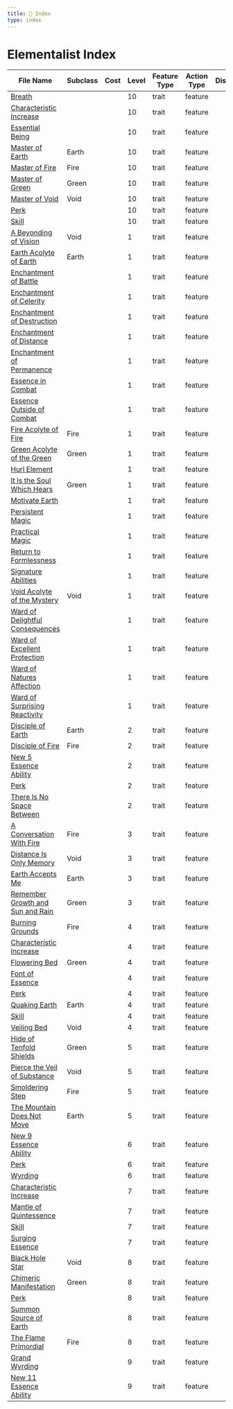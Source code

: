 ```yaml
---
title: 📑 Index
type: index
---
```


# Elementalist Index

| File Name                                                                                              | Subclass | Cost | Level | Feature Type | Action Type | Distance | Target |
| ------------------------------------------------------------------------------------------------------ | -------- | ---- | ----- | ------------ | ----------- | -------- | ------ |
| [Breath](../10th-Level%20Features/Breath)                                                              |          |      | 10    | trait        | feature     |          |        |
| [Characteristic Increase](../10th-Level%20Features/Characteristic%20Increase)                          |          |      | 10    | trait        | feature     |          |        |
| [Essential Being](../10th-Level%20Features/Essential%20Being)                                          |          |      | 10    | trait        | feature     |          |        |
| [Master of Earth](../10th-Level%20Features/Master%20of%20Earth)                                        | Earth    |      | 10    | trait        | feature     |          |        |
| [Master of Fire](../10th-Level%20Features/Master%20of%20Fire)                                          | Fire     |      | 10    | trait        | feature     |          |        |
| [Master of Green](../10th-Level%20Features/Master%20of%20Green)                                        | Green    |      | 10    | trait        | feature     |          |        |
| [Master of Void](../10th-Level%20Features/Master%20of%20Void)                                          | Void     |      | 10    | trait        | feature     |          |        |
| [Perk](../10th-Level%20Features/Perk)                                                                  |          |      | 10    | trait        | feature     |          |        |
| [Skill](../10th-Level%20Features/Skill)                                                                |          |      | 10    | trait        | feature     |          |        |
| [A Beyonding of Vision](../1st-Level%20Features/A%20Beyonding%20of%20Vision)                           | Void     |      | 1     | trait        | feature     |          |        |
| [Earth Acolyte of Earth](../1st-Level%20Features/Earth%20Acolyte%20of%20Earth)                         | Earth    |      | 1     | trait        | feature     |          |        |
| [Enchantment of Battle](../1st-Level%20Features/Enchantment%20of%20Battle)                             |          |      | 1     | trait        | feature     |          |        |
| [Enchantment of Celerity](../1st-Level%20Features/Enchantment%20of%20Celerity)                         |          |      | 1     | trait        | feature     |          |        |
| [Enchantment of Destruction](../1st-Level%20Features/Enchantment%20of%20Destruction)                   |          |      | 1     | trait        | feature     |          |        |
| [Enchantment of Distance](../1st-Level%20Features/Enchantment%20of%20Distance)                         |          |      | 1     | trait        | feature     |          |        |
| [Enchantment of Permanence](../1st-Level%20Features/Enchantment%20of%20Permanence)                     |          |      | 1     | trait        | feature     |          |        |
| [Essence in Combat](../1st-Level%20Features/Essence%20in%20Combat)                                     |          |      | 1     | trait        | feature     |          |        |
| [Essence Outside of Combat](../1st-Level%20Features/Essence%20Outside%20of%20Combat)                   |          |      | 1     | trait        | feature     |          |        |
| [Fire Acolyte of Fire](../1st-Level%20Features/Fire%20Acolyte%20of%20Fire)                             | Fire     |      | 1     | trait        | feature     |          |        |
| [Green Acolyte of the Green](../1st-Level%20Features/Green%20Acolyte%20of%20the%20Green)               | Green    |      | 1     | trait        | feature     |          |        |
| [Hurl Element](../1st-Level%20Features/Hurl%20Element)                                                 |          |      | 1     | trait        | feature     |          |        |
| [It Is the Soul Which Hears](../1st-Level%20Features/It%20Is%20the%20Soul%20Which%20Hears)             | Green    |      | 1     | trait        | feature     |          |        |
| [Motivate Earth](../1st-Level%20Features/Motivate%20Earth)                                             |          |      | 1     | trait        | feature     |          |        |
| [Persistent Magic](../1st-Level%20Features/Persistent%20Magic)                                         |          |      | 1     | trait        | feature     |          |        |
| [Practical Magic](../1st-Level%20Features/Practical%20Magic)                                           |          |      | 1     | trait        | feature     |          |        |
| [Return to Formlessness](../1st-Level%20Features/Return%20to%20Formlessness)                           |          |      | 1     | trait        | feature     |          |        |
| [Signature Abilities](../1st-Level%20Features/Signature%20Abilities)                                   |          |      | 1     | trait        | feature     |          |        |
| [Void Acolyte of the Mystery](../1st-Level%20Features/Void%20Acolyte%20of%20the%20Mystery)             | Void     |      | 1     | trait        | feature     |          |        |
| [Ward of Delightful Consequences](../1st-Level%20Features/Ward%20of%20Delightful%20Consequences)       |          |      | 1     | trait        | feature     |          |        |
| [Ward of Excellent Protection](../1st-Level%20Features/Ward%20of%20Excellent%20Protection)             |          |      | 1     | trait        | feature     |          |        |
| [Ward of Natures Affection](../1st-Level%20Features/Ward%20of%20Natures%20Affection)                   |          |      | 1     | trait        | feature     |          |        |
| [Ward of Surprising Reactivity](../1st-Level%20Features/Ward%20of%20Surprising%20Reactivity)           |          |      | 1     | trait        | feature     |          |        |
| [Disciple of Earth](../2nd-Level%20Features/Disciple%20of%20Earth)                                     | Earth    |      | 2     | trait        | feature     |          |        |
| [Disciple of Fire](../2nd-Level%20Features/Disciple%20of%20Fire)                                       | Fire     |      | 2     | trait        | feature     |          |        |
| [New 5 Essence Ability](../2nd-Level%20Features/New%205%20Essence%20Ability)                           |          |      | 2     | trait        | feature     |          |        |
| [Perk](../2nd-Level%20Features/Perk)                                                                   |          |      | 2     | trait        | feature     |          |        |
| [There Is No Space Between](../2nd-Level%20Features/There%20Is%20No%20Space%20Between)                 |          |      | 2     | trait        | feature     |          |        |
| [A Conversation With Fire](../3rd-Level%20Features/A%20Conversation%20With%20Fire)                     | Fire     |      | 3     | trait        | feature     |          |        |
| [Distance Is Only Memory](../3rd-Level%20Features/Distance%20Is%20Only%20Memory)                       | Void     |      | 3     | trait        | feature     |          |        |
| [Earth Accepts Me](../3rd-Level%20Features/Earth%20Accepts%20Me)                                       | Earth    |      | 3     | trait        | feature     |          |        |
| [Remember Growth and Sun and Rain](../3rd-Level%20Features/Remember%20Growth%20and%20Sun%20and%20Rain) | Green    |      | 3     | trait        | feature     |          |        |
| [Burning Grounds](../4th-Level%20Features/Burning%20Grounds)                                           | Fire     |      | 4     | trait        | feature     |          |        |
| [Characteristic Increase](../4th-Level%20Features/Characteristic%20Increase)                           |          |      | 4     | trait        | feature     |          |        |
| [Flowering Bed](../4th-Level%20Features/Flowering%20Bed)                                               | Green    |      | 4     | trait        | feature     |          |        |
| [Font of Essence](../4th-Level%20Features/Font%20of%20Essence)                                         |          |      | 4     | trait        | feature     |          |        |
| [Perk](../4th-Level%20Features/Perk)                                                                   |          |      | 4     | trait        | feature     |          |        |
| [Quaking Earth](../4th-Level%20Features/Quaking%20Earth)                                               | Earth    |      | 4     | trait        | feature     |          |        |
| [Skill](../4th-Level%20Features/Skill)                                                                 |          |      | 4     | trait        | feature     |          |        |
| [Veiling Bed](../4th-Level%20Features/Veiling%20Bed)                                                   | Void     |      | 4     | trait        | feature     |          |        |
| [Hide of Tenfold Shields](../5th-Level%20Features/Hide%20of%20Tenfold%20Shields)                       | Green    |      | 5     | trait        | feature     |          |        |
| [Pierce the Veil of Substance](../5th-Level%20Features/Pierce%20the%20Veil%20of%20Substance)           | Void     |      | 5     | trait        | feature     |          |        |
| [Smoldering Step](../5th-Level%20Features/Smoldering%20Step)                                           | Fire     |      | 5     | trait        | feature     |          |        |
| [The Mountain Does Not Move](../5th-Level%20Features/The%20Mountain%20Does%20Not%20Move)               | Earth    |      | 5     | trait        | feature     |          |        |
| [New 9 Essence Ability](../6th-Level%20Features/New%209%20Essence%20Ability)                           |          |      | 6     | trait        | feature     |          |        |
| [Perk](../6th-Level%20Features/Perk)                                                                   |          |      | 6     | trait        | feature     |          |        |
| [Wyrding](../6th-Level%20Features/Wyrding)                                                             |          |      | 6     | trait        | feature     |          |        |
| [Characteristic Increase](../7th-Level%20Features/Characteristic%20Increase)                           |          |      | 7     | trait        | feature     |          |        |
| [Mantle of Quintessence](../7th-Level%20Features/Mantle%20of%20Quintessence)                           |          |      | 7     | trait        | feature     |          |        |
| [Skill](../7th-Level%20Features/Skill)                                                                 |          |      | 7     | trait        | feature     |          |        |
| [Surging Essence](../7th-Level%20Features/Surging%20Essence)                                           |          |      | 7     | trait        | feature     |          |        |
| [Black Hole Star](../8th-Level%20Features/Black%20Hole%20Star)                                         | Void     |      | 8     | trait        | feature     |          |        |
| [Chimeric Manifestation](../8th-Level%20Features/Chimeric%20Manifestation)                             | Green    |      | 8     | trait        | feature     |          |        |
| [Perk](../8th-Level%20Features/Perk)                                                                   |          |      | 8     | trait        | feature     |          |        |
| [Summon Source of Earth](../8th-Level%20Features/Summon%20Source%20of%20Earth)                         |          |      | 8     | trait        | feature     |          |        |
| [The Flame Primordial](../8th-Level%20Features/The%20Flame%20Primordial)                               | Fire     |      | 8     | trait        | feature     |          |        |
| [Grand Wyrding](../9th-Level%20Features/Grand%20Wyrding)                                               |          |      | 9     | trait        | feature     |          |        |
| [New 11 Essence Ability](../9th-Level%20Features/New%2011%20Essence%20Ability)                         |          |      | 9     | trait        | feature     |          |        |
